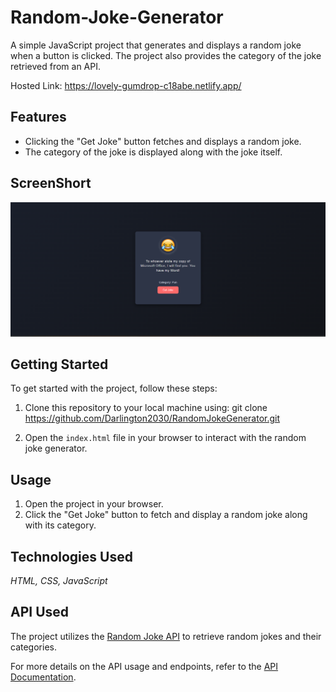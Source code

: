 # Random-Joke-Generator
A simple JavaScript project that generates and displays a random joke when a button is clicked. The project also provides the category of the joke retrieved from an API.

Hosted Link: https://lovely-gumdrop-c18abe.netlify.app/
## Features

- Clicking the "Get Joke" button fetches and displays a random joke.
- The category of the joke is displayed along with the joke itself.
  
## ScreenShort
![image](image.png)

## Getting Started

To get started with the project, follow these steps:

1. Clone this repository to your local machine using:
git clone https://github.com/Darlington2030/RandomJokeGenerator.git

2. Open the `index.html` file in your browser to interact with the random joke generator.

## Usage

1. Open the project in your browser.
2. Click the "Get Joke" button to fetch and display a random joke along with its category.

## Technologies Used
   _HTML, CSS, JavaScript_

## API Used

The project utilizes the [Random Joke API](https://v2.jokeapi.dev/joke/) to retrieve random jokes and their categories.

For more details on the API usage and endpoints, refer to the [API Documentation](https://v2.jokeapi.dev/).